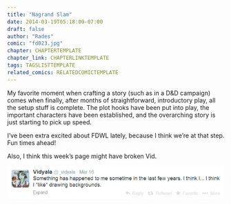 ```yaml
---
title: "Nagrand Slam"
date: 2014-03-19T05:18:00-07:00
draft: false
author: "Rades"
comic: "fd023.jpg"
chapter: CHAPTERTEMPLATE
chapter_link: CHAPTERLINKTEMPLATE
tags: TAGSLISTTEMPLATE
related_comics: RELATEDCOMICTEMPLATE
---
```


My favorite moment when crafting a story (such as in a D&amp;D campaign) comes when finally, after months of straightforward, introductory play, all the setup stuff is complete. The plot hooks have been put into play, the important characters have been established, and the overarching story is just starting to pick up speed. 


I’ve been extra excited about FDWL lately, because I think we’re at that step. Fun times ahead!


Also, I think this week’s page might have broken Vid.


![This is the only easter egg I'm putting on the entire site. There was no alt text for this. It's a screencap of Vid's Twitter feed saying she likes drawing backgrounds now.](/images/post-images/023_backgrounds.jpg)

